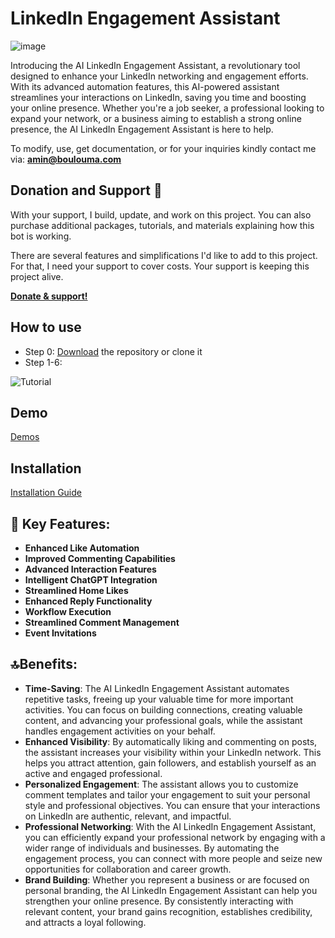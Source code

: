 # LinkedIn Engagement Assistant

![image](https://github.com/aminblm/linkedin-engagement-assistant/assets/25132838/a3daac7d-9022-4ce1-91c1-eeb7e027aad2)

Introducing the AI LinkedIn Engagement Assistant, a revolutionary tool designed to enhance your LinkedIn networking and engagement efforts. With its advanced automation features, this AI-powered assistant streamlines your interactions on LinkedIn, saving you time and boosting your online presence. Whether you're a job seeker, a professional looking to expand your network, or a business aiming to establish a strong online presence, the AI LinkedIn Engagement Assistant is here to help.

To modify, use, get documentation, or for your inquiries kindly contact me via:
**amin@boulouma.com**

## Donation and Support 🥳

With your support, I build, update, and work on this project. You can also purchase additional packages, tutorials, and materials explaining how this bot is working. 

There are several features and simplifications I'd like to add to this project. For that, I need your support to cover costs. Your support is keeping this project alive.

[**Donate & support!**](https://commerce.coinbase.com/checkout/576ee011-ba40-47d5-9672-ef7ad29b1e6c)

## How to use

- Step 0: [Download](https://github.com/aminblm/linkedin-engagement-assistant/releases/tag/v0.1) the repository or clone it
- Step 1-6:

![Tutorial](https://github.com/aminblm/linkedin-engagement-assistant/assets/25132838/7d403c4c-fbcd-46a8-b0a8-448632ac2f1d)

## Demo

[Demos](https://github.com/aminblm/linkedin-engagement-assistant/wiki/Demo)

## Installation

[Installation Guide](https://github.com/aminblm/linkedin-engagement-assistant/wiki/Usage)

## 🔑 Key Features:

- **Enhanced Like Automation**
- **Improved Commenting Capabilities**
- **Advanced Interaction Features**
- **Intelligent ChatGPT Integration**
- **Streamlined Home Likes**
- **Enhanced Reply Functionality**
- **Workflow Execution**
- **Streamlined Comment Management**
- **Event Invitations**

## 🔝Benefits:

- **Time-Saving**: The AI LinkedIn Engagement Assistant automates repetitive tasks, freeing up your valuable time for more important activities. You can focus on building connections, creating valuable content, and advancing your professional goals, while the assistant handles engagement activities on your behalf.
- **Enhanced Visibility**: By automatically liking and commenting on posts, the assistant increases your visibility within your LinkedIn network. This helps you attract attention, gain followers, and establish yourself as an active and engaged professional.
- **Personalized Engagement**: The assistant allows you to customize comment templates and tailor your engagement to suit your personal style and professional objectives. You can ensure that your interactions on LinkedIn are authentic, relevant, and impactful.
- **Professional Networking**: With the AI LinkedIn Engagement Assistant, you can efficiently expand your professional network by engaging with a wider range of individuals and businesses. By automating the engagement process, you can connect with more people and seize new opportunities for collaboration and career growth.
- **Brand Building**: Whether you represent a business or are focused on personal branding, the AI LinkedIn Engagement Assistant can help you strengthen your online presence. By consistently interacting with relevant content, your brand gains recognition, establishes credibility, and attracts a loyal following.

